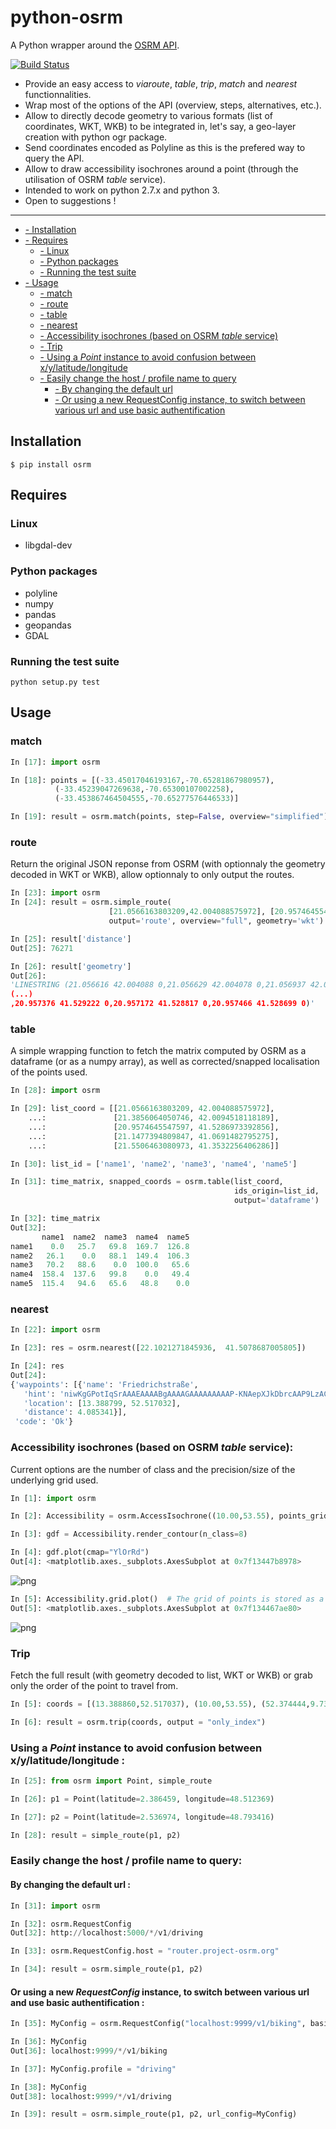 # python-osrm

A Python wrapper around the [OSRM API](https://github.com/Project-OSRM/osrm-backend/wiki/Server-api).

[![Build Status](https://travis-ci.org/mthh/python-osrm.svg?branch=master)](https://travis-ci.org/mthh/python-osrm)

- Provide an easy access to _viaroute_, _table_, _trip_, _match_ and _nearest_ functionnalities.
- Wrap most of the options of the API (overview, steps, alternatives, etc.).
- Allow to directly decode geometry to various formats (list of coordinates, WKT, WKB) to be integrated in, let's say, a geo-layer creation with python ogr package.
- Send coordinates encoded as Polyline as this is the prefered way to query the API.
- Allow to draw accessibility isochrones around a point (through the utilisation of OSRM _table_ service).
- Intended to work on python 2.7.x and python 3.
- Open to suggestions !

----

 * [- Installation](#installation)
 * [- Requires](#requires)
    * [- Linux](#Linux)
    * [- Python packages](#python-packages)
    * [- Running the test suite](#running-the-test-suite)
 * [- Usage](#usage)
    * [- match](#match)
    * [- route](#route)
    * [- table](#table)
    * [- nearest](#nearest)
    * [- Accessibility isochrones (based on OSRM _table_ service)](#accessibility-isochrones-based-on-osrm-table-service)
    * [- Trip](#trip)
    * [- Using a _Point_ instance to avoid confusion between x/y/latitude/longitude](#using-a-point-instance-to-avoid-confusion-between-xylatitudelongitude-)
    * [- Easily change the host / profile name to query](#easily-change-the-host--profile-name-to-query)
      * [- By changing the default url](#by-changing-the-default-url-)
      * [- Or using a new RequestConfig instance, to switch between various url and use basic authentification](#or-using-a-new-requestconfig-instance-to-switch-between-various-url-and-use-basic-authentification-)

## Installation

```
$ pip install osrm
```

## Requires

### Linux

- libgdal-dev

### Python packages

- polyline
- numpy
- pandas
- geopandas
- GDAL

### Running the test suite

```
python setup.py test
```

## Usage

### match

```python
In [17]: import osrm

In [18]: points = [(-33.45017046193167,-70.65281867980957),
          (-33.45239047269638,-70.65300107002258),
          (-33.453867464504555,-70.65277576446533)]

In [19]: result = osrm.match(points, step=False, overview="simplified")
```

### route

Return the original JSON reponse from OSRM (with optionnaly the geometry decoded in WKT or WKB),
allow optionnaly to only output the routes.

```python
In [23]: import osrm
In [24]: result = osrm.simple_route(
                      [21.0566163803209,42.004088575972], [20.9574645547597, 41.5286973392856],
                      output='route', overview="full", geometry='wkt')

In [25]: result['distance']
Out[25]: 76271

In [26]: result['geometry']
Out[26]:
'LINESTRING (21.056616 42.004088 0,21.056629 42.004078 0,21.056937 42.003885 0,
(...)
,20.957376 41.529222 0,20.957172 41.528817 0,20.957466 41.528699 0)'
```

### table

A simple wrapping function to fetch the matrix computed by OSRM as a dataframe (or as a numpy array),
as well as corrected/snapped localisation of the points used.

```python
In [28]: import osrm

In [29]: list_coord = [[21.0566163803209, 42.004088575972],
    ...:               [21.3856064050746, 42.0094518118189],
    ...:               [20.9574645547597, 41.5286973392856],
    ...:               [21.1477394809847, 41.0691482795275],
    ...:               [21.5506463080973, 41.3532256406286]]

In [30]: list_id = ['name1', 'name2', 'name3', 'name4', 'name5']

In [31]: time_matrix, snapped_coords = osrm.table(list_coord,
                                  				  ids_origin=list_id,
                                  				  output='dataframe')

In [32]: time_matrix
Out[32]:
       name1  name2  name3  name4  name5
name1    0.0   25.7   69.8  169.7  126.8
name2   26.1    0.0   88.1  149.4  106.3
name3   70.2   88.6    0.0  100.0   65.6
name4  158.4  137.6   99.8    0.0   49.4
name5  115.4   94.6   65.6   48.8    0.0
```

### nearest

```python
In [22]: import osrm

In [23]: res = osrm.nearest([22.1021271845936,	41.5078687005805])

In [24]: res
Out[24]:
{'waypoints': [{'name': 'Friedrichstraße',
   'hint': 'niwKgGPotIqSrAAAEAAAABgAAAAGAAAAAAAAAP-KNAepXJkDbrcAAP9LzACoWCEDO0zMAKxYIQMBAAEBfDhq3w==',
   'location': [13.388799, 52.517032],
   'distance': 4.085341}],
 'code': 'Ok'}
```

### Accessibility isochrones (based on OSRM _table_ service):

Current options are the number of class and the precision/size of the underlying grid used.

```python
In [1]: import osrm

In [2]: Accessibility = osrm.AccessIsochrone((10.00,53.55), points_grid=450)

In [3]: gdf = Accessibility.render_contour(n_class=8)

In [4]: gdf.plot(cmap="YlOrRd")
Out[4]: <matplotlib.axes._subplots.AxesSubplot at 0x7f13447b8978>
```

![png](misc/exp_matplotlib.png)

```python
In [5]: Accessibility.grid.plot()  # The grid of points is stored as a GeoDataFrame too
Out[5]: <matplotlib.axes._subplots.AxesSubplot at 0x7f134467ae80>
```

![png](misc/exp_matplotlib2.png)


### Trip

Fetch the full result (with geometry decoded to list, WKT or WKB) or grab only
the order of the point to travel from.

```python
In [5]: coords = [(13.388860,52.517037), (10.00,53.55), (52.374444,9.738611)]

In [6]: result = osrm.trip(coords, output = "only_index")
```

### Using a _Point_ instance to avoid confusion between x/y/latitude/longitude :

```python
In [25]: from osrm import Point, simple_route

In [26]: p1 = Point(latitude=2.386459, longitude=48.512369)

In [27]: p2 = Point(latitude=2.536974, longitude=48.793416)

In [28]: result = simple_route(p1, p2)
```

### Easily change the host / profile name to query:

#### By changing the default url :

```python
In [31]: import osrm

In [32]: osrm.RequestConfig
Out[32]: http://localhost:5000/*/v1/driving

In [33]: osrm.RequestConfig.host = "router.project-osrm.org"

In [34]: result = osrm.simple_route(p1, p2)
```

#### Or using a new _RequestConfig_ instance, to switch between various url and use basic authentification :

```python
In [35]: MyConfig = osrm.RequestConfig("localhost:9999/v1/biking", basic_auth=("user", "pass"))

In [36]: MyConfig
Out[36]: localhost:9999/*/v1/biking

In [37]: MyConfig.profile = "driving"

In [38]: MyConfig
Out[38]: localhost:9999/*/v1/driving

In [39]: result = osrm.simple_route(p1, p2, url_config=MyConfig)
```
